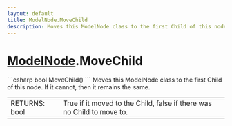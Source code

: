 ```yaml
---
layout: default
title: ModelNode.MoveChild
description: Moves this ModelNode class to the first Child of this node. If it cannot, then it remains the same.
---
```

# [ModelNode]({{site.url}}/Pages/Reference/ModelNode.html).MoveChild

<div class='signature' markdown='1'>
```csharp
bool MoveChild()
```
Moves this ModelNode class to the first Child of this
node. If it cannot, then it remains the same.
</div>

|  |  |
|--|--|
|RETURNS: bool|True if it moved to the Child, false if there was no Child to move to.|




